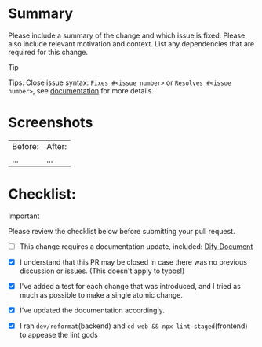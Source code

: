 # Summary

Please include a summary of the change and which issue is fixed. Please also include relevant motivation and context. List any dependencies that are required for this change.

> [!Tip]
> Tips: Close issue syntax: `Fixes #<issue number>` or `Resolves #<issue number>`, see [documentation](https://docs.github.com/en/issues/tracking-your-work-with-issues/linking-a-pull-request-to-an-issue#linking-a-pull-request-to-an-issue-using-a-keyword) for more details.


# Screenshots

<table>
  <tr>
  <td>Before: </td>
  <td>After: </td>
  </tr>
  <tr>
  <td>...</td>
  <td>...</td>
  </tr>
</table>

# Checklist:

> [!IMPORTANT]  
> Please review the checklist below before submitting your pull request.

- [ ] This change requires a documentation update, included: [Dify Document](https://github.com/langgenius/dify-docs)
- [x] I understand that this PR may be closed in case there was no previous discussion or issues. (This doesn't apply to typos!)
- [x] I've added a test for each change that was introduced, and I tried as much as possible to make a single atomic change.
- [x] I've updated the documentation accordingly.
- [x] I ran `dev/reformat`(backend) and `cd web && npx lint-staged`(frontend) to appease the lint gods

